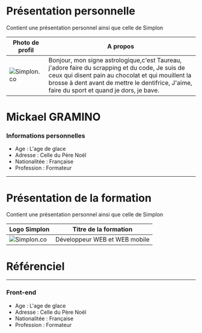 # Présentation personnelle
Contient une présentation personnel ainsi que celle de Simplon

| Photo de profil | A propos |
| ------------- | ------------- |
| ![Simplon.co](https://zupimages.net/up/20/27/imaw.jpg) | Bonjour, mon signe astrologique,c'est Taureau, j'adore faire du scrapping et du code, Je suis de ceux qui disent pain au chocolat et qui mouillent la brosse à dent avant de mettre le dentifrice, J'aime, faire du sport et quand je dors, je bave.  |

# Mickael GRAMINO

### Informations personnelles

* Age : L'age de glace
* Adresse : Celle du Père Noël
* Nationalitée : Française
* Profession : Formateur

----------------------------------

# Présentation de la formation
Contient une présentation personnel ainsi que celle de Simplon

| Logo Simplon | Titre de la formation |
| ------------- | ------------- |
| ![Simplon.co](https://zupimages.net/up/20/27/vdkv.png) | Développeur WEB et WEB mobile  |

# Référenciel
-----------------

### Front-end

* Age : L'age de glace
* Adresse : Celle du Père Noël
* Nationalitée : Française
* Profession : Formateur
